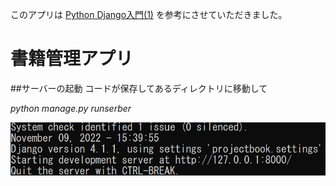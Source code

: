 このアプリは
[Python Django入門(1)](https://qiita.com/kaki_k/items/511611cadac1d0c69c54/)
を参考にさせていただきました。

# 書籍管理アプリ

##サーバーの起動
コードが保存してあるディレクトリに移動して

*python manage.py runserber*

![image1](./image.png)

